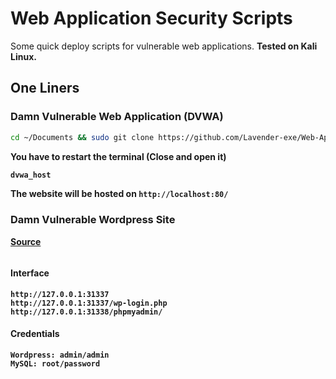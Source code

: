 # Web Application Security Scripts

Some quick deploy scripts for vulnerable web applications. <b>Tested on Kali Linux.</b>

## One Liners

### Damn Vulnerable Web Application (DVWA)
```bash
cd ~/Documents && sudo git clone https://github.com/Lavender-exe/Web-Application-Security-Scripts.git && sudo bash Web-Application-Security-Scripts/dvwa_install.sh
```

<b>You have to restart the terminal (Close and open it)

```bash
dvwa_host
```

The website will be hosted on `http://localhost:80/`

### Damn Vulnerable Wordpress Site

<a href="https://github.com/vavkamil/dvwp">Source</a>

```bash

```

#### Interface

    http://127.0.0.1:31337
    http://127.0.0.1:31337/wp-login.php
    http://127.0.0.1:31338/phpmyadmin/

#### Credentials

    Wordpress: admin/admin
    MySQL: root/password
